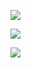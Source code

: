 ![](https://www.nta.go.jp/tmp/17b9138e-c1bb-4bf4-bd8a-190db6498c79/images/f24faa777324a8e5496719e7e669d3db90309f69b19b1d8bfb3f74bb03b46ff6.jpg)

![](https://www.nta.go.jp/tmp/17b9138e-c1bb-4bf4-bd8a-190db6498c79/images/00e3c2fac4807409c53777af33d56339f3e633ffa4a5d505a0484a0d53f51873.jpg)

![](https://www.nta.go.jp/tmp/17b9138e-c1bb-4bf4-bd8a-190db6498c79/images/9f49bb12c581bba9246e97523e4e095a61dbf68018fa52cfa5c1aaf2454bfd3f.jpg)